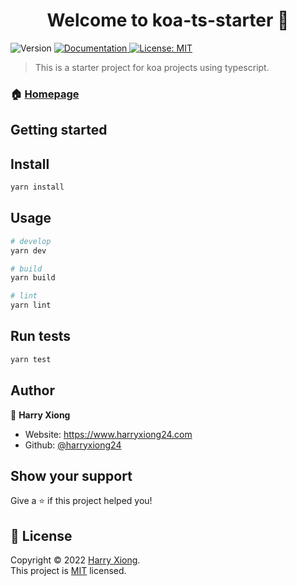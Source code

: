 <h1 align="center">Welcome to koa-ts-starter 👋</h1>
<p>
  <img alt="Version" src="https://img.shields.io/badge/version-1.0.0-blue.svg?cacheSeconds=2592000" />
  <a href="https://github.com/HarryXiong24/koa-ts-starter/blob/master/README.md" target="_blank">
    <img alt="Documentation" src="https://img.shields.io/badge/documentation-yes-brightgreen.svg" />
  </a>
  <a href="https://github.com/HarryXiong24/koa-ts-starter/blob/master/LICENSE" target="_blank">
    <img alt="License: MIT" src="https://img.shields.io/badge/License-MIT-yellow.svg" />
  </a>
</p>

> This is a starter project for koa projects using typescript.

### 🏠 [Homepage](https://github.com/HarryXiong24/koa-ts-starter)

## Getting started

## Install

```sh
yarn install
```

## Usage

```sh
# develop
yarn dev

# build
yarn build

# lint
yarn lint
```

## Run tests

```sh
yarn test
```

## Author

👤 **Harry Xiong**

- Website: <https://www.harryxiong24.com>
- Github: [@harryxiong24](https://github.com/harryxiong24)

## Show your support

Give a ⭐️ if this project helped you!

## 📝 License

Copyright © 2022 [Harry Xiong](https://github.com/harryxiong24).<br />
This project is [MIT](https://github.com/HarryXiong24/koa-ts-starter/blob/master/LICENSE) licensed.

